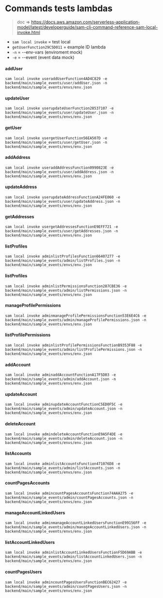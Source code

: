 # Commands tests lambdas

> doc => https://docs.aws.amazon.com/serverless-application-model/latest/developerguide/sam-cli-command-reference-sam-local-invoke.html

- `sam local invoke` = test local
- `getUserFunction29C5D011` = example ID lambda
- `-n` = --env-vars (enviroment mock)
- `-e` = --event (event data mock)

#### addUser

    sam local invoke useraddUserFunction4AD4C829 -e backend/main/sample_events/user/addUser.json -n backend/main/sample_events/envs/env.json

#### updateUser

    sam local invoke userupdateUserFunction28537107 -e backend/main/sample_events/user/updateUser.json -n backend/main/sample_events/envs/env.json

#### getUser

    sam local invoke usergetUserFunction56EA507D -e backend/main/sample_events/user/getUser.json -n backend/main/sample_events/envs/env.json

#### addAddress

    sam local invoke useraddAddressFunction0990823E -e backend/main/sample_events/user/addAddress.json -n backend/main/sample_events/envs/env.json

#### updateAddress

    sam local invoke userupdateAddressFunctionA24FE060 -e backend/main/sample_events/user/updateAddress.json -n backend/main/sample_events/envs/env.json

#### getAddresses

    sam local invoke usergetAddressesFunctionE9EFF721 -e backend/main/sample_events/user/getAddresses.json -n backend/main/sample_events/envs/env.json

#### listProfiles

    sam local invoke adminlistProfilesFunction66407277 -e backend/main/sample_events/admin/listProfiles.json -n backend/main/sample_events/envs/env.json

#### listProfiles

    sam local invoke adminlistPermissionsFunction287CBE36 -e backend/main/sample_events/admin/listPermissions.json -n backend/main/sample_events/envs/env.json

#### manageProfilePermissions

    sam local invoke adminmanageProfilePermissionsFunction53E6E4C6 -e backend/main/sample_events/admin/manageProfilePermissions.json -n backend/main/sample_events/envs/env.json

#### listProfilePermissions

    sam local invoke adminlistProfilePermissionsFunctionB9353F88 -e backend/main/sample_events/admin/listProfilePermissions.json -n backend/main/sample_events/envs/env.json

#### addAccount

    sam local invoke adminaddAccountFunctionA17F5D03 -e backend/main/sample_events/admin/addAccount.json -n backend/main/sample_events/envs/env.json

#### updateAccount

    sam local invoke adminupdateAccountFunctionC5ED0F5C -e backend/main/sample_events/admin/updateAccount.json -n backend/main/sample_events/envs/env.json

#### deleteAccount

    sam local invoke admindeleteAccountFunctionE9A5F4DE -e backend/main/sample_events/admin/deleteAccount.json -n backend/main/sample_events/envs/env.json

#### listAccounts

    sam local invoke adminlistAccountsFunction471076D8 -e backend/main/sample_events/admin/listAccounts.json -n backend/main/sample_events/envs/env.json

#### countPagesAccounts

    sam local invoke admincountPagesAccountsFunction74AAA275 -e backend/main/sample_events/admin/countPagesAccounts.json -n backend/main/sample_events/envs/env.json

#### manageAccountLinkedUsers

    sam local invoke adminmanageAccountLinkedUsersFunctionE99156FF -e backend/main/sample_events/admin/manageAccountLinkedUsers.json -n backend/main/sample_events/envs/env.json

#### listAccountLinkedUsers

    sam local invoke adminlistAccountLinkedUsersFunctionF5D69ABB -e backend/main/sample_events/admin/listAccountLinkedUsers.json -n backend/main/sample_events/envs/env.json

#### countPagesUsers

    sam local invoke admincountPagesUsersFunctionBEC62427 -e backend/main/sample_events/admin/countPagesUsers.json -n backend/main/sample_events/envs/env.json
